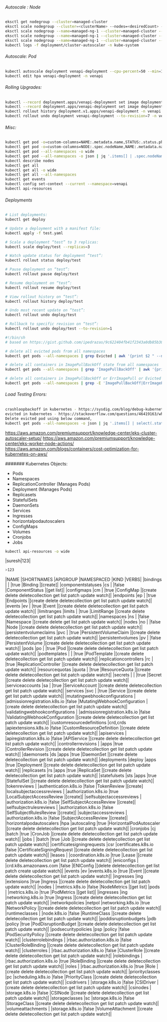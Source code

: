 ###### Autoscale : Node
```bash
eksctl get nodegroup --cluster=managed-cluster
eksctl scale nodegroup --cluster=<clusterName> --nodes=<desiredCount> --name=<nodegroupName> [ --nodes-min=<minSize> ] [ --nodes-max=<maxSize> ]
eksctl scale nodegroup --name=managed-ng-1 --cluster=managed-cluster --nodes=4 --nodes-min=3 --nodes-max=5
eksctl scale nodegroup --name=managed-ng-1 --cluster=managed-cluster --nodes=1 --nodes-min=1 --nodes-max=5
eksctl scale nodegroup --name=managed-ng-1 --cluster=managed-cluster --nodes=5 --nodes-min=2 --nodes-max=10
kubectl logs -f deployment/cluster-autoscaler -n kube-system
```

###### Autoscale: Pod
```bash
kubectl autoscale deployment venapi-deployment --cpu-percent=50 --min=1 --max=10 -n venapi
kubectl edit hpa venapi-deployment -n venapi
```
###### Rolling Upgrades:
```bash
kubectl --record deployment.apps/venapi-deployment set image deployment.v1.apps/venapi-deployment nginx=nginx:latest -n venapi
kubectl --record deployment.apps/venapi-deployment set image deployment.v1.apps/venapi-deployment nginx=nginx:1.7 -n venapi
kubectl rollout history deployment.v1.apps/venapi-deployment -n venapi
kubectl rollout undo deployment venapi-deployment --to-revision=7 -n venapi
```

###### Misc:
```bash
kubectl get pod -o=custom-columns=NAME:.metadata.name,STATUS:.status.phase,NODE:.spec.nodeName --all-namespaces
kubectl get pod -o=custom-columns=NODE:.spec.nodeName,NAME:.metadata.name --all-namespaces
kubectl get pod --all-namespaces -o wide
kubectl get pod --all-namespaces -o json | jq '.items[] | .spec.nodeName + " " + .status.podIP'
kubectl describe nodes
kubectl get all
kubectl get all -o wide
kubectl get all --all-namespaces
kubectl get events
kubectl config set-context --current --namespace=venapi
kubectl api-resources
```
###### Deployments 
```bash
# List deployments:
kubectl get deploy

# Update a deployment with a manifest file:
kubectl apply -f test.yaml

# Scale a deployment “test” to 3 replicas:
kubectl scale deploy/test --replicas=3

# Watch update status for deployment “test”:
kubectl rollout status deploy/test

# Pause deployment on “test”:
kubectl rollout pause deploy/test

# Resume deployment on “test”:
kubectl rollout resume deploy/test

# View rollout history on “test”:
kubectl rollout history deploy/test

# Undo most recent update on “test”:
kubectl rollout undo deploy/test

# Rollback to specific revision on “test”:
kubectl rollout undo deploy/test --to-revision=1
```

```bash
#!/bin/sh
# based on https://gist.github.com/ipedrazas/9c622404fb41f2343a0db85b3821275d

# delete all evicted pods from all namespaces
kubectl get pods --all-namespaces | grep Evicted | awk '{print $2 " --namespace=" $1}' | xargs kubectl delete pod

# delete all containers in ImagePullBackOff state from all namespaces
kubectl get pods --all-namespaces | grep 'ImagePullBackOff' | awk '{print $2 " --namespace=" $1}' | xargs kubectl delete pod

# delete all containers in ImagePullBackOff or ErrImagePull or Evicted state from all namespaces
kubectl get pods --all-namespaces | grep -E 'ImagePullBackOff|ErrImagePull|Evicted' | awk '{print $2 " --namespace=" $1}' | xargs kubectl delete pod
```


###### Load Testing Errors:
```bash
crashloopbackoff in kubernetes - https://sysdig.com/blog/debug-kubernetes-crashloopbackoff/
evicted in kubernetes - https://stackoverflow.com/questions/46419163/what-will-happen-to-evicted-pods-in-kubernetes
Delete evicted pod using below command,
kubectl get pods --all-namespaces -o json | jq '.items[] | select(.status.reason!=null) | select(.status.reason | contains("Evicted")) | "kubectl delete pods \(.metadata.name) -n \(.metadata.namespace)"' | xargs -n 1 bash -com
```

https://aws.amazon.com/premiumsupport/knowledge-center/eks-cluster-autoscaler-setup/
https://aws.amazon.com/premiumsupport/knowledge-center/eks-worker-node-actions/
https://aws.amazon.com/blogs/containers/cost-optimization-for-kubernetes-on-aws/

####### Kubernetes Objects:
* Pods
* Namespaces
* ReplicationController (Manages Pods)
* Deployment (Manages Pods)
* Replicasets
* StatefulSets
* DaemonSets
* Services
* Ingresses
* horizontalpodautoscalers
* ConfigMaps
* Volumes
* Cronjobs
* Jobs
```bash
kubectl api-resources -o wide
```
|suresh|123|

```bash
>123
```
|NAME                              |SHORTNAMES   |APIGROUP                       |NAMESPACED   |KIND                             |VERBS|
|bindings                          |             |                               |true         |Binding                          |[create]|
|componentstatuses                 |cs           |                               |false        |ComponentStatus                  |[get list]|
|configmaps                        |cm           |                               |true         |ConfigMap                        |[create delete deletecollection get list patch update watch]|
|endpoints                         |ep           |                               |true         |Endpoints                        |[create delete deletecollection get list patch update watch]|
|events                            |ev           |                               |true         |Event                            |[create delete deletecollection get list patch update watch]|
|limitranges                       |limits       |                               |true         |LimitRange                       |[create delete deletecollection get list patch update watch]|
|namespaces                        |ns           |                               |false        |Namespace                        |[create delete get list patch update watch]|
|nodes                             |no           |                               |false        |Node                             |[create delete deletecollection get list patch update watch]|
|persistentvolumeclaims            |pvc          |                               |true         |PersistentVolumeClaim            |[create delete deletecollection get list patch update watch]|
|persistentvolumes                 |pv           |                               |false        |PersistentVolume                 |[create delete deletecollection get list patch update watch]|
|pods                              |po           |                               |true         |Pod                              |[create delete deletecollection get list patch update watch]|
|podtemplates                      |             |                               |true         |PodTemplate                      |[create delete deletecollection get list patch update watch]|
|replicationcontrollers            |rc           |                               |true         |ReplicationController            |[create delete deletecollection get list patch update watch]|
|resourcequotas                    |quota        |                               |true         |ResourceQuota                    |[create delete deletecollection get list patch update watch]|
|secrets                           |             |                               |true         |Secret                           |[create delete deletecollection get list patch update watch]|
|serviceaccounts                   |sa           |                               |true         |ServiceAccount                   |[create delete deletecollection get list patch update watch]|
|services                          |svc          |                               |true         |Service                          |[create delete get list patch update watch]|
|mutatingwebhookconfigurations     |             |admissionregistration.k8s.io   |false        |MutatingWebhookConfiguration     |[create delete deletecollection get list patch update watch]|
|validatingwebhookconfigurations   |             |admissionregistration.k8s.io   |false        |ValidatingWebhookConfiguration   |[create delete deletecollection get list patch update watch]|
|customresourcedefinitions         |crd,crds     |apiextensions.k8s.io           |false        |CustomResourceDefinition         |[create delete deletecollection get list patch update watch]|
|apiservices                       |             |apiregistration.k8s.io         |false        |APIService                       |[create delete deletecollection get list patch update watch]|
|controllerrevisions               |             |apps                           |true         |ControllerRevision               |[create delete deletecollection get list patch update watch]|
|daemonsets                        |ds           |apps                           |true         |DaemonSet                        |[create delete deletecollection get list patch update watch]|
|deployments                       |deploy       |apps                           |true         |Deployment                       |[create delete deletecollection get list patch update watch]|
|replicasets                       |rs           |apps                           |true         |ReplicaSet                       |[create delete deletecollection get list patch update watch]|
|statefulsets                      |sts          |apps                           |true         |StatefulSet                      |[create delete deletecollection get list patch update watch]|
|tokenreviews                      |             |authentication.k8s.io          |false        |TokenReview                      |[create]
|localsubjectaccessreviews         |             |authorization.k8s.io           |true         |LocalSubjectAccessReview         |[create]|
|selfsubjectaccessreviews          |             |authorization.k8s.io           |false        |SelfSubjectAccessReview          |[create]|
|selfsubjectrulesreviews           |             |authorization.k8s.io           |false        |SelfSubjectRulesReview           |[create]|
|subjectaccessreviews              |             |authorization.k8s.io           |false        |SubjectAccessReview              |[create]|
|horizontalpodautoscalers          |hpa          |autoscaling                    |true         |HorizontalPodAutoscaler          |[create delete deletecollection get list patch update watch]|
|cronjobs                          |cj           |batch                          |true         |CronJob                          |[create delete deletecollection get list patch update watch]|
|jobs                              |             |batch                          |true         |Job                              |[create delete deletecollection get list patch update watch]|
|certificatesigningrequests        |csr          |certificates.k8s.io            |false        |CertificateSigningRequest        |[create delete deletecollection get list patch update watch]|
|leases                            |             |coordination.k8s.io            |true         |Lease                            |[create delete deletecollection get list patch update watch]|
|eniconfigs                        |             |crd.k8s.amazonaws.com          |false        |ENIConfig                        |[delete deletecollection get list patch create update watch]|
|events                            |ev           |events.k8s.io                  |true         |Event                            |[create delete deletecollection get list patch update watch]|
|ingresses                         |ing          |extensions                     |true         |Ingress                          |[create delete deletecollection get list patch update watch]|
|nodes                             |             |metrics.k8s.io                 |false        |NodeMetrics                      |[get list]
|pods                              |             |metrics.k8s.io                 |true         |PodMetrics                       |[get list]|
|ingresses                         |ing          |networking.k8s.io              |true         |Ingress                          |[create delete deletecollection get list patch update watch]|
|networkpolicies                   |netpol       |networking.k8s.io              |true         |NetworkPolicy                    |[create delete deletecollection get list patch update watch]|
|runtimeclasses                    |             |node.k8s.io                    |false        |RuntimeClass                     |[create delete deletecollection get list patch update watch]|
|poddisruptionbudgets              |pdb          |policy                         |true         |PodDisruptionBudget              |[create delete deletecollection get list patch update watch]|
|podsecuritypolicies               |psp          |policy                         |false        |PodSecurityPolicy                |[create delete deletecollection get list patch update watch]|
|clusterrolebindings               |             |rbac.authorization.k8s.io      |false        |ClusterRoleBinding               |[create delete deletecollection get list patch update watch]|
|clusterroles                      |             |rbac.authorization.k8s.io      |false        |ClusterRole                      |[create delete deletecollection get list patch update watch]|
|rolebindings                      |             |rbac.authorization.k8s.io      |true         |RoleBinding                      |[create delete deletecollection get list patch update watch]|
|roles                             |             |rbac.authorization.k8s.io      |true         |Role                             |[create delete deletecollection get list patch update watch]|
|priorityclasses                   |pc           |scheduling.k8s.io              |false        |PriorityClass                    |[create delete deletecollection get list patch update watch]|
|csidrivers                        |             |storage.k8s.io                 |false        |CSIDriver                        |[create delete deletecollection get list patch update watch]|
|csinodes                          |             |storage.k8s.io                 |false        |CSINode                          |[create delete deletecollection get list patch update watch]|
|storageclasses                    |sc           |storage.k8s.io                 |false        |StorageClass                     |[create delete deletecollection get list patch update watch]|
|volumeattachments                 |             |storage.k8s.io                 |false        |VolumeAttachment                 |[create delete deletecollection get list patch update watch]|
